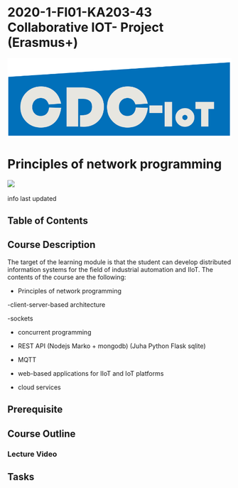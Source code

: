 # 2020-1-FI01-KA203-43 Collaborative IOT- Project (Erasmus+)

![](project_logo.png)

# Principles of network programming

![](intro_img.png)

info
last updated

## Table of Contents


## Course Description
The target of the learning module is that the student can develop distributed information systems for the field of industrial automation and IIoT. The contents of the course are the following:

- Principles of network programming

-client-server-based architecture

-sockets

- concurrent programming

- REST API (Nodejs Marko + mongodb) (Juha Python Flask sqlite)

- MQTT

- web-based applications for IIoT and IoT platforms

- cloud services


## Prerequisite

## Course Outline

### Lecture Video

## Tasks
